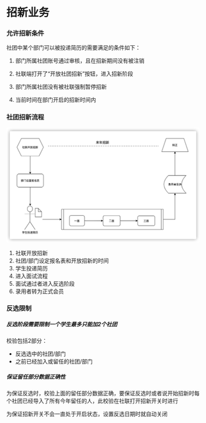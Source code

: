 # 招新业务

### 允许招新条件

社团中某个部门可以被投递简历的需要满足的条件如下：

1. 部门所属社团账号通过审核，且在招新期间没有被注销

2. 社联端打开了“开放社团招新”按钮，进入招新阶段

3. 部门所属社团没有被社联强制暂停招新

4. 当前时间在部门开启的招新时间内



### 社团招新流程

![recruit](image/recruit.png)



1. 社联开放招新
2. 社团/部门设定报名表和开放招新的时间
3. 学生投递简历
4. 进入面试流程
5. 面试通过者进入反选阶段
6. 录用者转为正式会员



### 反选限制

##### 反选阶段需要限制一个学生最多只能加2个社团

校验包括2部分：

* 反选选中的社团/部门
* 之前已经加入或留任的社团/部门

##### 保证留任部分数据正确性 

为保证反选时，校验上面的留任部分数据正确，要保证反选时或者说开始招新时每个社团已经导入了所有今年留任的人，此校验在社联打开招新开关时进行

为保证招新开关不会一直处于开启状态，设置反选日期时就自动关闭



